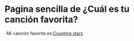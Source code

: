 # Pagina sencilla de ¿Cuál es tu canción favorita?

-Mi canción favorita es:[Counting stars](https://www.youtube.com/watch?v=hT_nvWreIhg)
